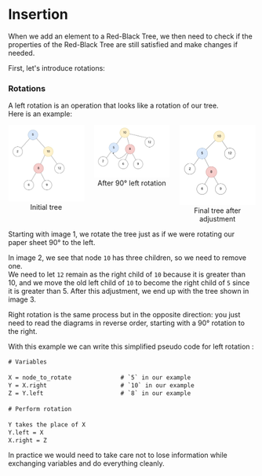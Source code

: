 # Insertion

When we add an element to a Red-Black Tree, we then need to check if the properties of the Red-Black Tree are still satisfied and make changes if needed.

First, let's introduce rotations:

### Rotations

A left rotation is an operation that looks like a rotation of our tree.  
Here is an example:

<div style="display: flex; gap: 20px; align-items: flex-start;">
  <figure style="margin: 0;">
    <img src="img/leftrotate1.jpg" alt="Initial tree" width="250"/>
    <figcaption style="text-align: center;">Initial tree</figcaption>
  </figure>

  <figure style="margin: 0;">
    <img src="img/leftrotate2.jpg" alt="Rotate 90° left" width="250"/>
    <figcaption style="text-align: center;">After 90° left rotation</figcaption>
  </figure>

  <figure style="margin: 0;">
    <img src="img/leftrotate3.jpg" alt="Fix the child" width="250"/>
    <figcaption style="text-align: center;">Final tree after adjustment</figcaption>
  </figure>
</div>

Starting with image 1, we rotate the tree just as if we were rotating our paper sheet 90° to the left.

In image 2, we see that node `10` has three children, so we need to remove one.  
We need to let `12` remain as the right child of `10` because it is greater than 10, and we move the old left child of `10` to become the right child of `5` since it is greater than 5.
After this adjustment, we end up with the tree shown in image 3.

Right rotation is the same process but in the opposite direction: you just need to read the diagrams in reverse order, starting with a 90° rotation to the right.

With this example we can write this simplified pseudo code for left rotation :

```text
# Variables

X = node_to_rotate              # `5` in our example
Y = X.right                     # `10` in our example
Z = Y.left                      # `8` in our example   

# Perform rotation

Y takes the place of X
Y.left = X                     
X.right = Z
```

In practice we would need to take care not to lose information while exchanging variables and do everything cleanly.




